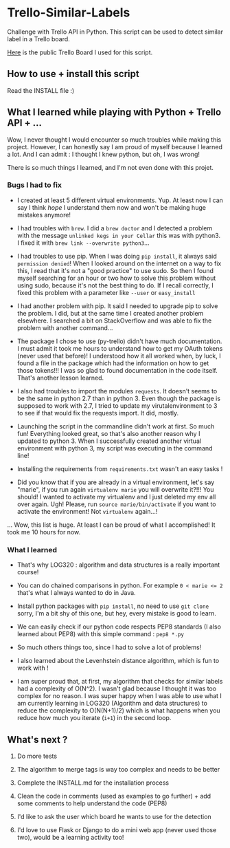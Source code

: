 # Trello-Similar-Labels
Challenge with Trello API in Python. This script can be used to detect similar label in a Trello board. 

[Here](https://trello.com/b/rL2Qm3nC/unito) is the public Trello Board I used for this script.

## How to use + install this script 

Read the INSTALL file :)


## What I learned while playing with Python + Trello API + ...

Wow, I never thought I would encounter so much troubles while making this project. However, I can honestly say I am proud of myself because I learned a lot. And I can admit : I thought I knew python, but oh, I was wrong! 

There is so much things I learned, and I'm not even done with this projet. 

### Bugs I had to fix

* I created at least 5 different virtual environments. Yup. At least now I can say I think _hope_ I understand them now and won't be making huge mistakes anymore! 

* I had troubles with `brew`. I did a `brew doctor` and I detected a problem with the message `unlinked kegs in your Cellar` this was with python3. I fixed it with `brew link --overwrite python3`...

* I had troubles to use pip. When I was doing `pip install`, it always said `permission denied`! When I looked around on the internet on a way to fix this, I read that it's not a "good practice" to use sudo. So then I found myself searching for an hour or two how to solve this problem without using sudo, because it's not the best thing to do. If I recall correctly, I fixed this problem with a parameter like `--user` or `easy_install` 

* I had another problem with pip. It said I needed to upgrade pip to solve the problem. I did, but at the same time I created another problem elsewhere. I searched a bit on StackOverflow and was able to fix the problem with another command... 

* The package I chose to use (py-trello) didn't have much documentation. I must admit it took me hours to understand how to get my OAuth tokens (never used that before)! I understood how it all worked when, by luck, I found a file in the package which had the information on how to get those tokens!!! I was so glad to found documentation in the code itself. That's another lesson learned. 

* I also had troubles to import the modules `requests`. It doesn't seems to be the same in python 2.7 than in python 3. Even though the package is supposed to work with 2.7, I tried to update my virutalenvironment to 3 to see if that would fix the requests import. It did, mostly. 

* Launching the script in the commandline didn't work at first. So much fun! Everything looked great, so that's also another reason why I updated to python 3. When I successfully created another virtual environment with python 3, my script was executing in the command line! 

* Installing the requirements from `requirements.txt` wasn't an easy tasks ! 

* Did you know that if you are already in a virtual environment, let's say "marie", if you run again `virtualenv marie` you will overwrite it?!!! You should! I wanted to activate my virtualenv and I just deleted my env all over again. Ugh! Please, run `source marie/bin/activate` if you want to activate the environment! Not `virtualenv` again...! 

... Wow, this list is huge. At least I can be proud of what I accomplished! It took me 10 hours for now. 

### What I learned 

* That's why LOG320 : algorithm and data structures is a really important course! 

* You can do chained comparisons in python. For example `0 < marie <= 2` that's what I always wanted to do in Java. 

* Install python packages with `pip install`, no need to use `git clone` sorry, I'm a bit shy of this one, but hey, every mistake is good to learn. 

* We can easily check if our python code respects PEP8 standards (I also learned about PEP8) with this simple command : `pep8 *.py` 

* So much others things too, since I had to solve a lot of problems! 

* I also learned about the Levenhstein distance algorithm, which is fun to work with ! 

* I am super proud that, at first, my algorithm that checks  for similar labels had a complexity of O(N^2). I wasn't glad because I thought it was too complex for no reason. I was super happy when I was able to use what I am currently learning in LOG320 (Algorithm and data structures) to reduce the complexity to O(N(N+1)/2) which is what happens when you reduce how much you iterate (`i+1`) in the second loop.


## What's next ? 

1. Do more tests 

2. The algorithm to merge tags is way too complex and needs to be better 

3. Complete the INSTALL.md for the installation process

4. Clean the code in comments (used as examples to go further) + add some comments to help understand the code (PEP8)

5. I'd like to ask the user which board he wants to use for the detection 

6. I'd love to use Flask or Django to do a mini web app (never used those two), would be a learning activity too! 
